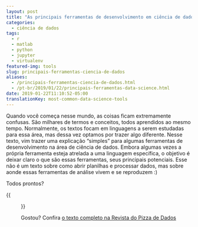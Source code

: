 ```yaml
---
layout: post
title: "As principais ferramentas de desenvolvimento em ciência de dados"
categories:
  - ciência de dados
tags:
  - r
  - matlab
  - python
  - jupyter
  - virtualenv
featured-img: tools
slug: principais-ferramentas-ciencia-de-dados
aliases: 
  - /principais-ferramentas-ciencia-de-dados.html
  - /pt-br/2019/01/22/principais-ferramentas-data-science.html
date: 2019-01-22T11:10:52-05:00
translationKey: most-common-data-science-tools
---
```


Quando você começa nesse mundo, as coisas ficam extremamente confusas. São milhares de termos e conceitos, todos aprendidos ao mesmo tempo. Normalmente, os textos focam em linguagens a serem estudadas para essa área, mas dessa vez optamos por trazer algo diferente. Nesse texto, vim trazer uma explicação “simples” para algumas ferramentas de desenvolvimento na área de ciência de dados. <!--more--> Embora algumas vezes a própria ferramenta esteja atrelada a uma linguagem específica, o objetivo é deixar claro o que são essas ferramentas, seus principais potenciais. Esse não é um texto sobre como abrir planilhas e processar dados, mas sobre aonde essas ferramentas de análise vivem e se reproduzem :) 

Todos prontos?

{{<figure src="https://media.giphy.com/media/CjmvTCZf2U3p09Cn0h/giphy.gif#center">}}

Gostou? Confira [o texto completo na Revista do Pizza de Dados](https://medium.com/pizzadedados/ferramentas-desenvolvimento-ciencia-dados-c54d112871d8)
